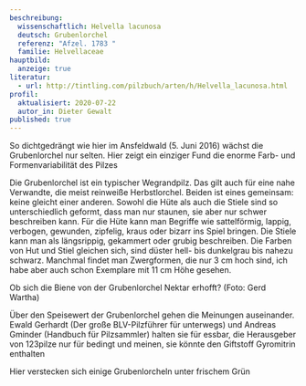 ```yaml
---
beschreibung:
  wissenschaftlich: Helvella lacunosa
  deutsch: Grubenlorchel
  referenz: "Afzel. 1783 "
  familie: Helvellaceae
hauptbild:
  anzeige: true
literatur:
  - url: http://tintling.com/pilzbuch/arten/h/Helvella_lacunosa.html
profil:
  aktualisiert: 2020-07-22
  autor_in: Dieter Gewalt
published: true
---
```



So dichtgedrängt wie hier im Ansfeldwald (5. Juni 2016) wächst die Grubenlorchel nur selten. Hier zeigt ein einziger Fund die enorme Farb- und Formenvariabilität des Pilzes

Die Grubenlorchel ist ein typischer Wegrandpilz. Das gilt auch für eine nahe Verwandte, die meist reinweiße Herbstlorchel. Beiden ist eines gemeinsam: keine gleicht einer anderen. Sowohl die Hüte als auch die Stiele sind so unterschiedlich geformt, dass man nur staunen, sie aber nur schwer beschreiben kann. Für die Hüte kann man Begriffe wie sattelförmig, lappig, verbogen, gewunden, zipfelig, kraus oder bizarr ins Spiel bringen. Die Stiele kann man als längsrippig, gekammert oder grubig beschreiben. Die Farben von Hut und Stiel gleichen sich, sind düster hell- bis dunkelgrau bis nahezu schwarz. Manchmal findet man Zwergformen, die nur 3 cm hoch sind, ich habe aber auch schon Exemplare mit 11 cm Höhe gesehen.

Ob sich die Biene von der Grubenlorchel Nektar erhofft? (Foto: Gerd Wartha)

Über den Speisewert der Grubenlorchel gehen die Meinungen auseinander. Ewald Gerhardt (Der große BLV-Pilzführer für unterwegs) und Andreas Gminder (Handbuch für Pilzsammler) halten sie für essbar, die Herausgeber von 123pilze nur für bedingt und meinen, sie könnte den Giftstoff Gyromitrin enthalten


Hier verstecken sich einige Grubenlorcheln unter frischem Grün


